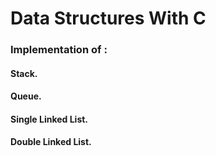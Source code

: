 # Data Structures With C

### Implementation of :
#### Stack.
#### Queue.
#### Single Linked List.
#### Double Linked List.
